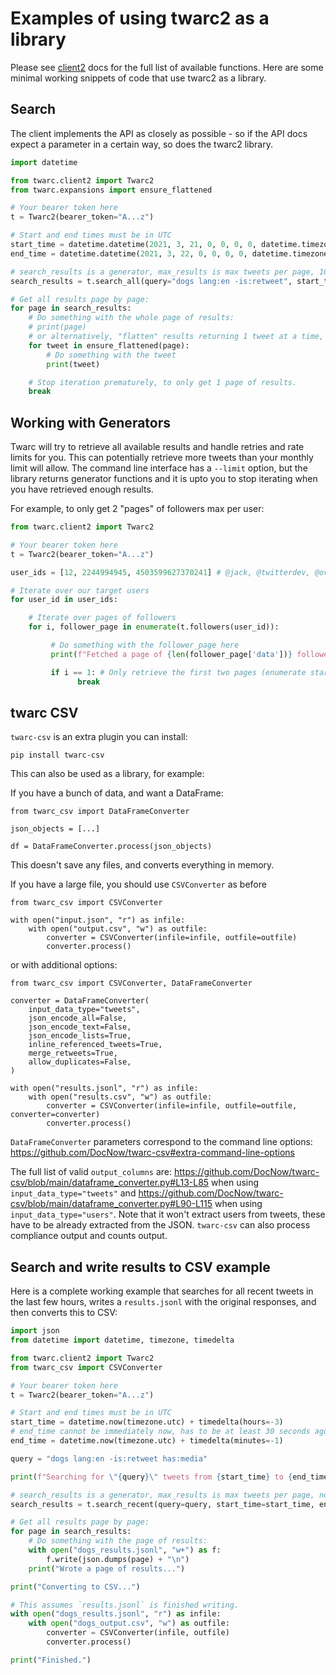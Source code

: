 # Examples of using twarc2 as a library

Please see [client2](client2.md) docs for the full list of available functions. Here are some minimal working snippets of code that use twarc2 as a library.

## Search 

The client implements the API as closely as possible - so if the API docs expect a parameter in a certain way, so does the twarc2 library.

```python
import datetime

from twarc.client2 import Twarc2
from twarc.expansions import ensure_flattened

# Your bearer token here
t = Twarc2(bearer_token="A...z")

# Start and end times must be in UTC
start_time = datetime.datetime(2021, 3, 21, 0, 0, 0, 0, datetime.timezone.utc)
end_time = datetime.datetime(2021, 3, 22, 0, 0, 0, 0, datetime.timezone.utc)

# search_results is a generator, max_results is max tweets per page, 100 max for full archive search with all expansions.
search_results = t.search_all(query="dogs lang:en -is:retweet", start_time=start_time, end_time=end_time, max_results=100)

# Get all results page by page:
for page in search_results:
    # Do something with the whole page of results:
    # print(page)
    # or alternatively, "flatten" results returning 1 tweet at a time, with expansions inline:
    for tweet in ensure_flattened(page):
        # Do something with the tweet
        print(tweet)

    # Stop iteration prematurely, to only get 1 page of results.
    break
```

## Working with Generators

Twarc will try to retrieve all available results and handle retries and rate limits for you. This can potentially retrieve more tweets than your monthly limit will allow. The command line interface has a `--limit` option, but the library returns generator functions and it is upto you to stop iterating when you have retrieved enough results.

For example, to only get 2 "pages" of followers max per user:

```python
from twarc.client2 import Twarc2

# Your bearer token here
t = Twarc2(bearer_token="A...z")

user_ids = [12, 2244994945, 4503599627370241] # @jack, @twitterdev, @overflow64

# Iterate over our target users
for user_id in user_ids:

    # Iterate over pages of followers
    for i, follower_page in enumerate(t.followers(user_id)):

         # Do something with the follower_page here
         print(f"Fetched a page of {len(follower_page['data'])} followers for {user_id}")

         if i == 1: # Only retrieve the first two pages (enumerate starts from 0)
               break
```

## twarc CSV

`twarc-csv` is an extra plugin you can install:

```
pip install twarc-csv
```

This can also be used as a library, for example:

If you have a bunch of data, and want a DataFrame:

```
from twarc_csv import DataFrameConverter

json_objects = [...]

df = DataFrameConverter.process(json_objects)
```

This doesn't save any files, and converts everything in memory.

If you have a large file, you should use `CSVConverter` as before

```
from twarc_csv import CSVConverter

with open("input.json", "r") as infile:
    with open("output.csv", "w") as outfile:
        converter = CSVConverter(infile=infile, outfile=outfile)
        converter.process()
```

or with additional options:

```
from twarc_csv import CSVConverter, DataFrameConverter

converter = DataFrameConverter(
    input_data_type="tweets",
    json_encode_all=False,
    json_encode_text=False,
    json_encode_lists=True,
    inline_referenced_tweets=True,
    merge_retweets=True,
    allow_duplicates=False,
)

with open("results.jsonl", "r") as infile:
    with open("results.csv", "w") as outfile:
        converter = CSVConverter(infile=infile, outfile=outfile, converter=converter)
        converter.process()

```

`DataFrameConverter` parameters correspond to the command line options: https://github.com/DocNow/twarc-csv#extra-command-line-options

The full list of valid `output_columns` are: https://github.com/DocNow/twarc-csv/blob/main/dataframe_converter.py#L13-L85 when using `input_data_type="tweets"` and https://github.com/DocNow/twarc-csv/blob/main/dataframe_converter.py#L90-L115 when using `input_data_type="users"`. Note that it won't extract users from tweets, these have to be already extracted from the JSON. `twarc-csv` can also process compliance output and counts output.

## Search and write results to CSV example

Here is a complete working example that searches for all recent tweets in the last few hours, writes a `results.jsonl` with the original responses, and then converts this to CSV:

```python
import json
from datetime import datetime, timezone, timedelta

from twarc.client2 import Twarc2
from twarc_csv import CSVConverter

# Your bearer token here
t = Twarc2(bearer_token="A...z")

# Start and end times must be in UTC
start_time = datetime.now(timezone.utc) + timedelta(hours=-3)
# end_time cannot be immediately now, has to be at least 30 seconds ago.
end_time = datetime.now(timezone.utc) + timedelta(minutes=-1)

query = "dogs lang:en -is:retweet has:media"

print(f"Searching for \"{query}\" tweets from {start_time} to {end_time}...")

# search_results is a generator, max_results is max tweets per page, not total, 100 is max when using all expansions.
search_results = t.search_recent(query=query, start_time=start_time, end_time=end_time, max_results=100)

# Get all results page by page:
for page in search_results:
    # Do something with the page of results:
    with open("dogs_results.jsonl", "w+") as f:
        f.write(json.dumps(page) + "\n")
    print("Wrote a page of results...")

print("Converting to CSV...")

# This assumes `results.jsonl` is finished writing.
with open("dogs_results.jsonl", "r") as infile:
    with open("dogs_output.csv", "w") as outfile:
        converter = CSVConverter(infile, outfile)
        converter.process()

print("Finished.")
```
